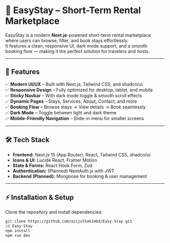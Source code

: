 # 🏡 EasyStay – Short-Term Rental Marketplace

EasyStay is a modern **Next.js**-powered short-term rental marketplace where users can browse, filter, and book stays effortlessly.  
It features a clean, responsive UI, dark mode support, and a smooth booking flow — making it the perfect solution for travelers and hosts.

---

## 🚀 Features

✅ **Modern UI/UX** – Built with Next.js, Tailwind CSS, and shadcn/ui  
✅ **Responsive Design** – Fully optimized for desktop, tablet, and mobile  
✅ **Sticky Navbar** – With dark mode toggle & smooth scroll effects  
✅ **Dynamic Pages** – Stays, Services, About, Contact, and more  
✅ **Booking Flow** – Browse stays → View details → Book seamlessly  
✅ **Dark Mode** – Toggle between light and dark theme  
✅ **Mobile-Friendly Navigation** – Slide-in menu for smaller screens  

---

## 🛠️ Tech Stack

- **Frontend:** Next.js 15 (App Router), React, Tailwind CSS, shadcn/ui  
- **Icons & UI:** Lucide React, Framer Motion  
- **State & Forms:** React Hook Form, Zod  
- **Authentication:** (Planned) NextAuth.js with JWT  
- **Backend (Planned):** Mongoose for booking & user management  

---
## ⚡ Installation & Setup

Clone the repository and install dependencies:

```bash
git clone https://github.com/azijulhakimbd/Easy-Stay.git
cd Easy-Stay
npm install
npm run dev


